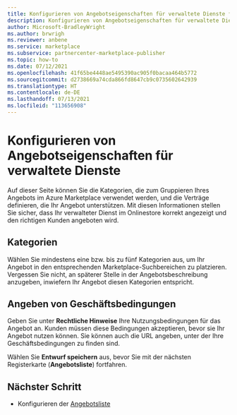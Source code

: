 ```yaml
---
title: Konfigurieren von Angebotseigenschaften für verwaltete Dienste für Azure Marketplace
description: Konfigurieren von Angebotseigenschaften für verwaltete Dienste für Azure Marketplace.
author: Microsoft-BradleyWright
ms.author: brwrigh
ms.reviewer: anbene
ms.service: marketplace
ms.subservice: partnercenter-marketplace-publisher
ms.topic: how-to
ms.date: 07/12/2021
ms.openlocfilehash: 41f65be4448ae5495390ac905f0bacaa464b5772
ms.sourcegitcommit: d2738669a74cda866fd8647cb9c0735602642939
ms.translationtype: HT
ms.contentlocale: de-DE
ms.lasthandoff: 07/13/2021
ms.locfileid: "113656908"
---
```

# <a name="configure-managed-service-offer-properties"></a>Konfigurieren von Angebotseigenschaften für verwaltete Dienste

Auf dieser Seite können Sie die Kategorien, die zum Gruppieren Ihres Angebots im Azure Marketplace verwendet werden, und die Verträge definieren, die Ihr Angebot unterstützen. Mit diesen Informationen stellen Sie sicher, dass Ihr verwalteter Dienst im Onlinestore korrekt angezeigt und den richtigen Kunden angeboten wird.

## <a name="categories"></a>Kategorien

Wählen Sie mindestens eine bzw. bis zu fünf Kategorien aus, um Ihr Angebot in den entsprechenden Marketplace-Suchbereichen zu platzieren. Vergessen Sie nicht, an späterer Stelle in der Angebotsbeschreibung anzugeben, inwiefern Ihr Angebot diesen Kategorien entspricht.

## <a name="provide-terms-and-conditions"></a>Angeben von Geschäftsbedingungen

Geben Sie unter **Rechtliche Hinweise** Ihre Nutzungsbedingungen für das Angebot an. Kunden müssen diese Bedingungen akzeptieren, bevor sie Ihr Angebot nutzen können. Sie können auch die URL angeben, unter der Ihre Geschäftsbedingungen zu finden sind.

Wählen Sie **Entwurf speichern** aus, bevor Sie mit der nächsten Registerkarte (**Angebotsliste**) fortfahren.

## <a name="next-step"></a>Nächster Schritt

- Konfigurieren der [Angebotsliste](create-managed-service-offer-listing.md)
